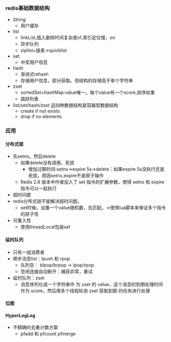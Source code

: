 ### redis基础数据结构
- String
  - 用户缓存
- list
  - linkList,插入删除时间复杂度o1,索引定位慢，on
  - 异步队列
  - ziplist+链表->quicklist
- set
  - 中奖用户信息
- hash
  - 渐进式rehash
  - 存储用户信息，部分获取。但结构的存储高于单个字符串
- zset
  - sortedSet+hashMap:value唯一。每个value有一个score,排序权重
  - 跳跃列表
- list/set/hash/zset 这四种数据结构是容器型数据结构
  - create if not exists
  - drop if no elements
### 应用
#### 分布式锁
- 先setnx。然后delete
  - 如果delete没有调用，死锁
     - 增加过期时间:setnx->expire 5s->delete：如果expire 5s没执行还是死锁，原因setnx,expire不是原子操作
  - Redis 2.8 版本中作者加入了 set 指令的扩展参数，使得 setnx 和 expire 指令可以一起执行
- 超时问题
 - redis分布式锁不能解决超时问题。
   - set时候，设置一个value随机数，先匹配。->使用lua脚本来保证多个指令的原子性
- 可重入性
  - 使用threadLocal包装set
#### 延时队列
- 只有一组消费者
- 移步消息list：lpush 和 rpop
  - 队列空： blpop/brpop -> lpop/rpop
  - 空闲连接自动断开：捕获异常，重试
- 延时队列：zset
   - 消息序列化成一个字符串作 为 zset 的 value，这个消息的到期处理时间作为 score，然后用多个线程轮询 zset 获取到期 的任务进行处理
#### 位图
#### HyperLogLog
- 不精确的去重计数方案
  -  pfadd 和 pfcount pfmerge